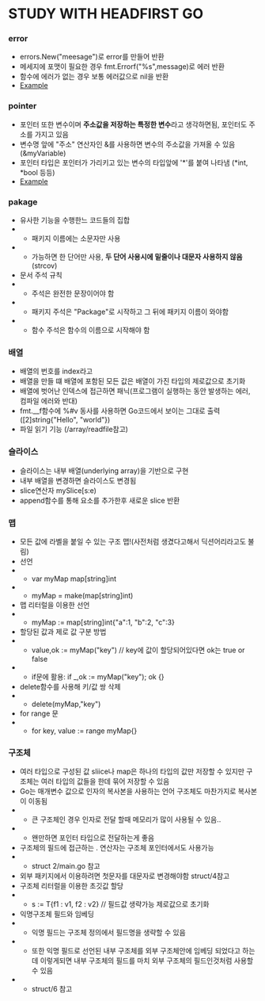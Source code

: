 # STUDY WITH HEADFIRST GO

### error
- errors.New("meesage")로 error를 만들어 반환
- 메세지에 포맷이 필요한 경우 fmt.Errorf("%s",message)로 에러 반환
- 함수에 에러가 없는 경우 보통 에러값으로 nil을 반환
- [Example](https://play.golang.org/p/-gm_6NbX5fT)
### pointer
- 포인터 또한 변수이며 **주소값을 저장하는 특정한 변수**라고 생각하면됨, 포인터도 주소를 가지고 있음
- 변수명 앞에 "주소" 연산자인 &를 사용하면 변수의 주소값을 가져올 수 있음 (&myVariable)
- 포인터 타입은 포인터가 가리키고 있는 변수의 타입앞에 '*'를 붙여 나타냄 (*int, *bool 등등)
- [Example](https://play.golang.org/p/GbRGTnYOm1B)

### pakage
- 유사한 기능을 수행한느 코드들의 집합
- - 패키지 이름에는 소문자만 사용
- - 가능하면 한 단어만 사용, **두 단어 사용시에 밑줄이나 대문자 사용하지 않음** (strcov)
- 문서 주석 규칙
- - 주석은 완전한 문장이어야 함
- - 패키지 주석은 "Package"로 시작하고 그 뒤에 패키지 이름이 와야함
- - 함수 주석은 함수의 이름으로 시작해야 함

### 배열
- 배열의 번호를 index라고 
- 배열을 만들 떄 배열에 포함된 모든 값은 배열이 가진 타입의 제로값으로 초기화
- 배열에 벗어난 인덱스에 접근하면 패닉(프로그램이 실행하는 동안 발생하는 에러, 컴파일 에러와 반대)
- fmt.__f함수에 %#v 동사를 사용하면 Go코드에서 보이는 그대로 출력 ([2]string{"Hello", "world"})
- 파일 읽기 기능 (/array/readfile참고)

### 슬라이스
- 슬라이스는 내부 배열(underlying array)을 기반으로 구현
- 내부 배열을 변경하면 슬라이스도 변경됨
- slice연산자 mySlice[s:e)
- append함수를 통해 요소를 추가한후 새로운 slice 반환

### 맵
- 모든 값에 라벨을 붙일 수 있는 구조 맵!(사전처럼 생겼다고해서 딕션어리라고도 불림)
- 선언
- - var myMap map[string]int
- - myMap = make(map[string]int)
- 맵 리터럴을 이용한 선언
- - myMap := map[string]int{"a":1, "b":2, "c":3}
- 할당된 값과 제로 값 구분 방법
- - value,ok := myMap("key") // key에 값이 할당되어있다면 ok는 true or false
- - if문에 활용: if _,ok := myMap("key"); ok {}
- delete함수를 사용해 키/값 쌍 삭제
- - delete(myMap,"key")
- for range 문
- - for key, value := range myMap{}

### 구조체
- 여러 타입으로 구성된 값 sliice나 map은 하나의 타입의 값만 저장할 수 있지만 구조체는 여러 타입의 값들을 한데 묶어 저장할 수 있음
- Go는 매개변수 값으로 인자의 복사본을 사용하는 언어 구조체도 마찬가지로 복사본이 이동됨 
- - 큰 구조체인 경우 인자로 전달 할때 메모리가 많이 사용될 수 있음..
- - 왠만하면 포인터 타입으로 전달하는게 좋음
- 구조체의 필드에 접근하는 . 연산자는 구조체 포인터에서도 사용가능
- - struct 2/main.go 참고
- 외부 패키지에서 이용하려면 첫문자를 대문자로 변경해야함 struct/4참고
- 구조체 리터럴을 이용한 초깃값 할당
- - s := T{f1 : v1, f2 : v2} // 필드값 생략가능 제로값으로 초기화
- 익명구조체 필드와 임베딩
- - 익명 필드는 구조체 정의에서 필드명을 생략할 수 있음 
- - 또한 익명 필드로 선언된 내부 구조체를 외부 구조체안에 임베딩 되었다고 하는데 이렇게되면 내부 구조체의 필드를 마치 외부 구조체의 필드인것처럼 사용할 수 있음
- - struct/6 참고